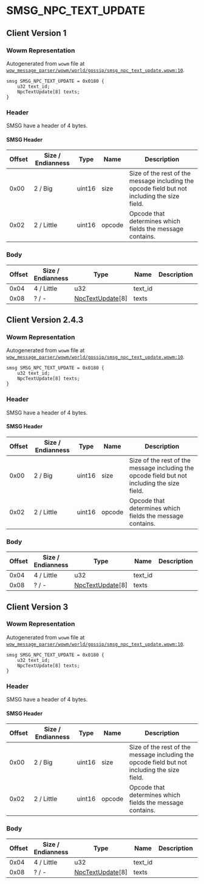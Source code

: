# SMSG_NPC_TEXT_UPDATE

## Client Version 1

### Wowm Representation

Autogenerated from `wowm` file at [`wow_message_parser/wowm/world/gossip/smsg_npc_text_update.wowm:10`](https://github.com/gtker/wow_messages/tree/main/wow_message_parser/wowm/world/gossip/smsg_npc_text_update.wowm#L10).
```rust,ignore
smsg SMSG_NPC_TEXT_UPDATE = 0x0180 {
    u32 text_id;
    NpcTextUpdate[8] texts;
}
```
### Header

SMSG have a header of 4 bytes.

#### SMSG Header

| Offset | Size / Endianness | Type   | Name   | Description |
| ------ | ----------------- | ------ | ------ | ----------- |
| 0x00   | 2 / Big           | uint16 | size   | Size of the rest of the message including the opcode field but not including the size field.|
| 0x02   | 2 / Little        | uint16 | opcode | Opcode that determines which fields the message contains.|

### Body

| Offset | Size / Endianness | Type | Name | Description | Comment |
| ------ | ----------------- | ---- | ---- | ----------- | ------- |
| 0x04 | 4 / Little | u32 | text_id |  |  |
| 0x08 | ? / - | [NpcTextUpdate](npctextupdate.md)[8] | texts |  |  |

## Client Version 2.4.3

### Wowm Representation

Autogenerated from `wowm` file at [`wow_message_parser/wowm/world/gossip/smsg_npc_text_update.wowm:10`](https://github.com/gtker/wow_messages/tree/main/wow_message_parser/wowm/world/gossip/smsg_npc_text_update.wowm#L10).
```rust,ignore
smsg SMSG_NPC_TEXT_UPDATE = 0x0180 {
    u32 text_id;
    NpcTextUpdate[8] texts;
}
```
### Header

SMSG have a header of 4 bytes.

#### SMSG Header

| Offset | Size / Endianness | Type   | Name   | Description |
| ------ | ----------------- | ------ | ------ | ----------- |
| 0x00   | 2 / Big           | uint16 | size   | Size of the rest of the message including the opcode field but not including the size field.|
| 0x02   | 2 / Little        | uint16 | opcode | Opcode that determines which fields the message contains.|

### Body

| Offset | Size / Endianness | Type | Name | Description | Comment |
| ------ | ----------------- | ---- | ---- | ----------- | ------- |
| 0x04 | 4 / Little | u32 | text_id |  |  |
| 0x08 | ? / - | [NpcTextUpdate](npctextupdate.md)[8] | texts |  |  |

## Client Version 3

### Wowm Representation

Autogenerated from `wowm` file at [`wow_message_parser/wowm/world/gossip/smsg_npc_text_update.wowm:10`](https://github.com/gtker/wow_messages/tree/main/wow_message_parser/wowm/world/gossip/smsg_npc_text_update.wowm#L10).
```rust,ignore
smsg SMSG_NPC_TEXT_UPDATE = 0x0180 {
    u32 text_id;
    NpcTextUpdate[8] texts;
}
```
### Header

SMSG have a header of 4 bytes.

#### SMSG Header

| Offset | Size / Endianness | Type   | Name   | Description |
| ------ | ----------------- | ------ | ------ | ----------- |
| 0x00   | 2 / Big           | uint16 | size   | Size of the rest of the message including the opcode field but not including the size field.|
| 0x02   | 2 / Little        | uint16 | opcode | Opcode that determines which fields the message contains.|

### Body

| Offset | Size / Endianness | Type | Name | Description | Comment |
| ------ | ----------------- | ---- | ---- | ----------- | ------- |
| 0x04 | 4 / Little | u32 | text_id |  |  |
| 0x08 | ? / - | [NpcTextUpdate](npctextupdate.md)[8] | texts |  |  |

